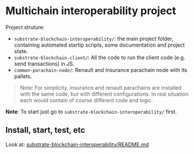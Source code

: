 # Multichain interoperability project

Project struture:

- `substrate-blockchain-interoperability/`: the main project folder, containing automated startip scripts, some documentation and project state.
- `substrate-blockchain-client/`: All the code to run the client code (e.g. send transactions) in JS.
- `common-parachain-node/`: Renault and Insurance parachain node with its pallets. 
>Note:
> For simplicity, insurance and renault parachains are installed with the same code, but with different configurations.
> In real situation each would contain of course different code and logic.


**Note**: To start just go to `substrate-blockchain-interoperability/` first.


## Install, start, test, etc

Look at: [substrate-blockchain-interoperability/README.md](substrate-blockchain-interoperability/README.md)